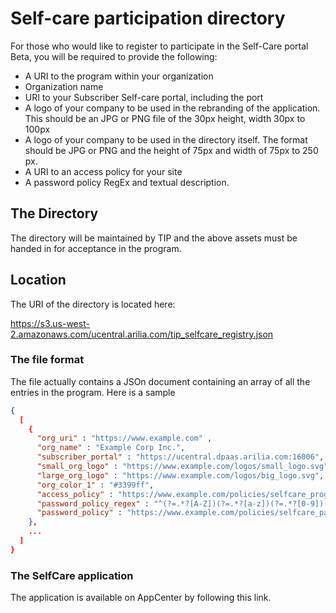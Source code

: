 # Self-care participation directory
For those who would like to register to participate in the Self-Care portal Beta, you 
will be required to provide the following:
- A URI to the program within your organization
- Organization name
- URI to your Subscriber Self-care portal, including the port
- A logo of your company to be used in the rebranding of the application. This should be an JPG or PNG file of the 30px height, width 30px to 100px
- A logo of your company to be used in the directory itself. The format should be JPG or PNG and the height of 75px and width of 75px to 250 px.
- A URI to an access policy for your site
- A password policy RegEx and textual description.

## The Directory
The directory will be maintained by TIP and the above assets must be handed in for acceptance in the program.

## Location
The URI of the directory is located here:

https://s3.us-west-2.amazonaws.com/ucentral.arilia.com/tip_selfcare_registry.json

### The file format
The file actually contains a JSOn document containing an array of all the entries in the program. Here
is a sample

```json
{
  [
    {
      "org_uri" : "https://www.example.com" ,
      "org_name" : "Example Corp Inc.",
      "subscriber_portal" : "https://ucentral.dpaas.arilia.com:16006",
      "small_org_logo" : "https://www.example.com/logos/small_logo.svg",
      "large_org_logo" : "https://www.example.com/logos/big_logo.svg",
      "org_color_1" : "#3399ff",
      "access_policy" : "https://www.example.com/policies/selfcare_program_policy.html",
      "password_policy_regex" : "^(?=.*?[A-Z])(?=.*?[a-z])(?=.*?[0-9])(?=.*?[#?!@$%^&*-]).{8,}$",
      "password_policy" : "https://www.example.com/policies/selfcare_password_policy.html"
    },
    ...    
  ]
}
```

### The SelfCare application
The application is available on AppCenter by following this link.






